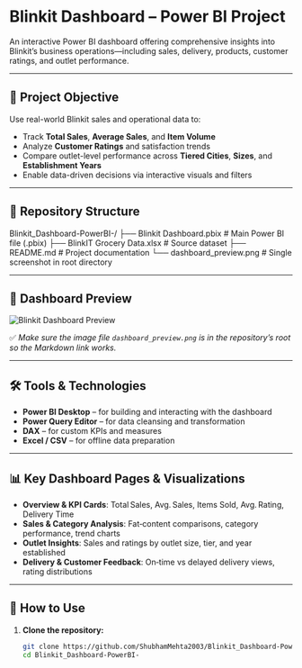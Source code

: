 # Blinkit Dashboard – Power BI Project

An interactive Power BI dashboard offering comprehensive insights into Blinkit’s business operations—including sales, delivery, products, customer ratings, and outlet performance.

---

## 📌 Project Objective

Use real-world Blinkit sales and operational data to:

- Track **Total Sales**, **Average Sales**, and **Item Volume**
- Analyze **Customer Ratings** and satisfaction trends
- Compare outlet-level performance across **Tiered Cities**, **Sizes**, and **Establishment Years**
- Enable data-driven decisions via interactive visuals and filters

---

## 📂 Repository Structure

Blinkit_Dashboard-PowerBI-/
├── Blinkit Dashboard.pbix # Main Power BI file (.pbix)
├── BlinkIT Grocery Data.xlsx # Source dataset
├── README.md # Project documentation
└── dashboard_preview.png # Single screenshot in root directory


---

## 📸 Dashboard Preview

![Blinkit Dashboard Preview](dashboard_preview.png)

✅ *Make sure the image file `dashboard_preview.png` is in the repository’s root so the Markdown link works.*

---

## 🛠 Tools & Technologies

- **Power BI Desktop** – for building and interacting with the dashboard  
- **Power Query Editor** – for data cleansing and transformation  
- **DAX** – for custom KPIs and measures  
- **Excel / CSV** – for offline data preparation

---

## 📊 Key Dashboard Pages & Visualizations

- **Overview & KPI Cards**: Total Sales, Avg. Sales, Items Sold, Avg. Rating, Delivery Time  
- **Sales & Category Analysis**: Fat‑content comparisons, category performance, trend charts  
- **Outlet Insights**: Sales and ratings by outlet size, tier, and year established  
- **Delivery & Customer Feedback**: On‑time vs delayed delivery views, rating distributions  

---

## 🚀 How to Use

1. **Clone the repository:**  
   ```bash
   git clone https://github.com/ShubhamMehta2003/Blinkit_Dashboard-PowerBI-.git
   cd Blinkit_Dashboard-PowerBI-
